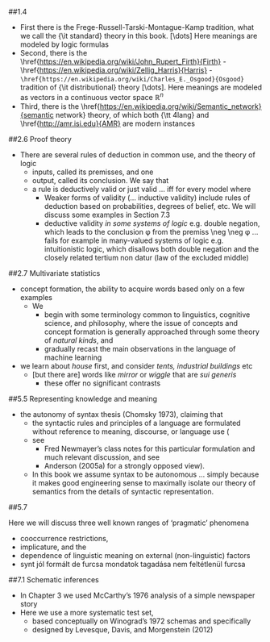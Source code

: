 ##1.4

* First there is the Frege-Russell-Tarski-Montague-Kamp tradition, what we call
  the {\it standard} theory in this book. [\dots] Here meanings are modeled by
  logic formulas
* Second, there is the
  \href{https://en.wikipedia.org/wiki/John_Rupert_Firth}{Firth} -
  \href{https://en.wikipedia.org/wiki/Zellig_Harris}{Harris} -
  `\href{https://en.wikipedia.org/wiki/Charles_E._Osgood}{Osgood}` tradition of
  {\it distributional} theory [\dots].  Here meanings are modeled as  vectors
  in a continuous vector space ${\mathbb R}^n$
* Third, there is the
  \href{https://en.wikipedia.org/wiki/Semantic_network}{semantic network}
  theory, of which both {\tt 4lang} and \href{http://amr.isi.edu}{AMR} are
  modern instances

##2.6 Proof theory

* There are several rules of deduction in common use, and the theory of logic
  * inputs, called its premisses, and one
  * output, called its conclusion. We say that
  * a rule is deductively valid or just valid ... iff for every model where
    * Weaker forms of validity (...  inductive validity) include rules of
      deduction based on probabilities, degrees of belief, etc. We will discuss
      some examples in Section 7.3
    * deductive validity _in some systems of logic_
      e.g. double negation, which leads to the conclusion φ from the premiss
      \neg \neg φ ... fails for example in many-valued systems of logic
      e.g.  intuitionistic logic, which disallows both double negation and the
      closely related tertium non datur (law of the excluded middle)

##2.7 Multivariate statistics

* concept formation, the ability to acquire words based only on a few examples
  * We
    * begin with some terminology common to linguistics, cognitive science, and
      philosophy, where the issue of concepts and concept formation is
      generally approached through some theory of _natural kinds_, and
    * gradually recast the main observations in the language of machine
      learning
* we learn about _house_ first, and consider _tents, industrial buildings_ etc
  * [but there are] words like _mirror_ or _wiggle_ that are _sui generis_
    * these offer no significant contrasts

##5.5 Representing knowledge and meaning

* the autonomy of syntax thesis (Chomsky 1973), claiming that 
  * the syntactic rules and principles of a language are formulated without
    reference to meaning, discourse, or language use (
  * see 
    * Fred Newmayer’s class notes for this particular formulation and much
      relevant discussion, and see 
    * Anderson (2005a) for a strongly opposed view). 
  * In this book we assume syntax to be autonomous ... simply because it makes
    good engineering sense to maximally isolate our theory of semantics from
    the details of syntactic representation.

##5.7

Here we will discuss three well known ranges of ‘pragmatic’ phenomena
  * cooccurrence restrictions,
  * implicature, and the
  * dependence of linguistic meaning on external (non-linguistic) factors
* synt jól formált de furcsa mondatok tagadása nem feltétlenül furcsa

##7.1 Schematic inferences

* In Chapter 3 we used McCarthy’s 1976 analysis of a simple newspaper story 
* Here we use a more systematic test set, 
  * based conceptually on Winograd’s 1972 schemas and specifically 
  * designed by Levesque, Davis, and Morgenstein (2012) 

